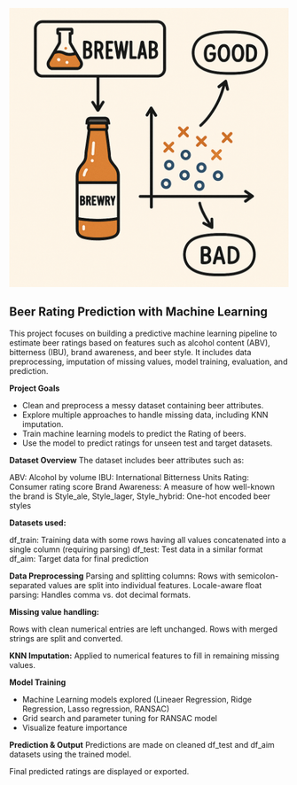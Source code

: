 ![Description of image](https://github.com/benjaminlaeuchli/The-Brewery-Problem/blob/main/9786c369-ecd3-4fe7-bcf6-eec26d1fec8b.png?raw=true)

## Beer Rating Prediction with Machine Learning

This project focuses on building a predictive machine learning pipeline to estimate beer ratings based on features such as alcohol content (ABV), bitterness (IBU), brand awareness, and beer style. It includes data preprocessing, imputation of missing values, model training, evaluation, and prediction.

**Project Goals**
- Clean and preprocess a messy dataset containing beer attributes.
- Explore multiple approaches to handle missing data, including KNN imputation.
- Train machine learning models to predict the Rating of beers.
- Use the model to predict ratings for unseen test and target datasets.

**Dataset Overview**
The dataset includes beer attributes such as:

ABV: Alcohol by volume
IBU: International Bitterness Units
Rating: Consumer rating score
Brand Awareness: A measure of how well-known the brand is
Style_ale, Style_lager, Style_hybrid: One-hot encoded beer styles

**Datasets used:**

df_train: Training data with some rows having all values concatenated into a single column (requiring parsing)
df_test: Test data in a similar format
df_aim: Target data for final prediction

**Data Preprocessing**
Parsing and splitting columns: Rows with semicolon-separated values are split into individual features.
Locale-aware float parsing: Handles comma vs. dot decimal formats.

**Missing value handling:**

Rows with clean numerical entries are left unchanged.
Rows with merged strings are split and converted.

**KNN Imputation:** Applied to numerical features to fill in remaining missing values.

**Model Training**
- Machine Learning models explored (Lineaer Regression, Ridge Regression, Lasso regression, RANSAC)
- Grid search and parameter tuning for RANSAC model
- Visualize feature importance 

**Prediction & Output**
Predictions are made on cleaned df_test and df_aim datasets using the trained model.

Final predicted ratings are displayed or exported.

